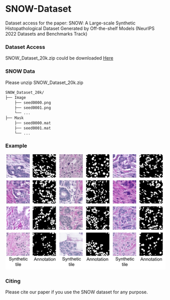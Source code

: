 # SNOW-Dataset
Dataset access for the paper: SNOW: A Large-scale Synthetic Histopathological Dataset Generated by Off-the-shelf Models (NeurIPS 2022 Datasets and Benchmarks Track)

### Dataset Access
SNOW_Dataset_20k.zip could be downloaded [Here](https://drive.google.com/file/d/1NIS4p2YgtWjg-1I25wB2UH72ONIDtwqr/view?usp=sharing)

### SNOW Data

Please unzip SNOW_Dataset_20k.zip 

```
SNOW_Dataset_20k/
├── Image
    ├── seed0000.png
    ├── seed0001.png
    └── ...
├── Mask
    ├── seed0000.mat
    ├── seed0001.mat
    └── ...
```

### Example
![Example](https://github.com/Cassie07/SNOW-Dataset/blob/main/examples.png)

### Citing
Please cite our paper if you use the SNOW dataset for any purpose.
